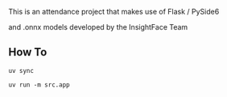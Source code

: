 This is an attendance project that makes use of Flask / PySide6

and .onnx models developed by the InsightFace Team

## How To

`uv sync`

`uv run -m src.app`
